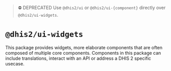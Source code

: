 > :no_entry: DEPRECATED
> Use `@dhis2/ui` or `@dhis2/ui-{component}` directly over `@dhis2/ui-widgets`.

# `@dhis2/ui-widgets`

This package provides widgets, more elaborate components that are often composed of multiple core components. Components in this package can include translations, interact with an API or address a DHIS 2 specific usecase.
